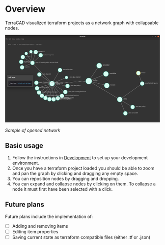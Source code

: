 # Overview

TerraCAD visualized terraform projects as a network graph with collapsable nodes.

![network-overview](images/network-overview.png)

_Sample of opened network_

## Basic usage

1. Follow the instructions in [Development](./guides/Development) to set up your development environment.
2. Once you have a terraform project loaded you should be able to zoom and pan the graph by clicking and dragging any empty space.
3. You can reposition nodes by dragging and dropping.
4. You can expand and collapse nodes by clicking on them. To collapse a node it must first have been selected with a click.

## Future plans

Future plans include the implementation of:

- [ ] Adding and removing items
- [ ] Editing item properties
- [ ] Saving current state as terraform compatible files (either .tf or .json)
